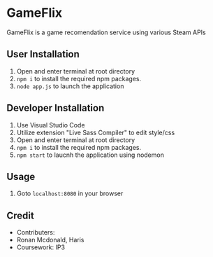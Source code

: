 # GameFlix

GameFlix is a game recomendation service using various Steam APIs

## User Installation

1. Open and enter terminal at root directory
2. `npm i` to install the required npm packages.
3. `node app.js` to launch the application

## Developer Installation

1. Use Visual Studio Code
2. Utilize extension "Live Sass Compiler" to edit style/css
3. Open and enter terminal at root directory
4. `npm i` to install the required npm packages.
5. `npm start` to laucnh the application using nodemon

## Usage

1. Goto `localhost:8080` in your browser

## Credit

- Contributers:
- Ronan Mcdonald, Haris
- Coursework: IP3
